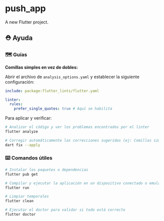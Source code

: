 # push_app

A new Flutter project.

## ⛑️ Ayuda

### 🗺️ Guías

**Comillas simples en vez de dobles:**

Abrir el archivo de `analysis_options.yaml` y establecer la siguiente configuración:

```yaml
include: package:flutter_lints/flutter.yaml

linter:
  rules:
    prefer_single_quotes: true # Aquí se habilita
```

Para aplicar y verificar:

```bash
# Analizar el código y ver los problemas encontrados por el linter
flutter analyze

# Corregir automáticamente las correcciones sugeridas (ej: Comillas simples por dobles)
dart fix --apply
```

### ⌨️ Comandos útiles

```bash
# Instalar los paquetes o dependencias
flutter pub get

# Compilar y ejecutar la aplicación en un dispositivo conectado o emulador
flutter run
```

```bash
# Limpiar temporales
flutter clean

# Ejecutar el doctor para validar si todo está correcto
flutter doctor
```
